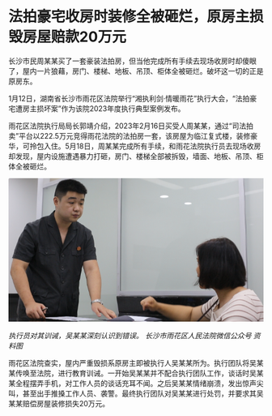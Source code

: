 # 法拍豪宅收房时装修全被砸烂，原房主损毁房屋赔款20万元

长沙市民周某某买了一套豪装法拍房，但当他完成所有手续去现场收房时却傻眼了，屋内一片狼藉，房门、楼梯、地板、吊顶、柜体全被砸烂。破坏这一切的正是原房东。

1月12日，湖南省长沙市雨花区法院举行“湘执利剑·情暖雨花”执行大会，“法拍豪宅遭房主损坏案”作为该院2023年度执行典型案例发布。

雨花区法院执行局局长郭靖介绍，2023年2月16日买受人周某某，通过“司法拍卖”平台以222.5万元竞得雨花法院的法拍房一套，该房屋为临江复式楼，装修豪华，可拎包入住。5月18日，周某某完成所有手续，和雨花法院执行员去现场收房却发现，屋内设施遭遇暴力打砸，房门、楼梯全部被拆毁，墙面、地板、吊顶、柜体全被砸烂。

![e07a4acd8eb5df9a47b4d95484a18e18.jpg](https://raw.githubusercontent.com/qqhsx/qqnews_image/main/2024/01/13/法拍豪宅收房时装修全被砸烂，原房主损毁房屋赔款20万元/e07a4acd8eb5df9a47b4d95484a18e18.jpg)

 _执行员对其训诫，吴某某深刻认识到错误。 长沙市雨花区人民法院微信公众号 资料图_

雨花区法院查实，屋内严重毁损系原房主即被执行人吴某某所为。执行团队将吴某某传唤至法院，进行教育训诫。一开始吴某某并不配合执行团队工作，谈话时吴某某全程摆弄手机，对工作人员的谈话充耳不闻。之后吴某某情绪崩溃，发出惊声尖叫，甚至出手推搡工作人员、袭警。最终执行团队对吴某某进行处罚，并要求其吴某某赔偿房屋装修损失20万元。

